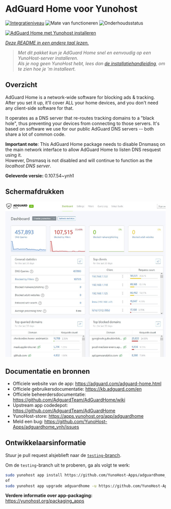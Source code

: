 <!--
NB: Deze README is automatisch gegenereerd door <https://github.com/YunoHost/apps/tree/master/tools/readme_generator>
Hij mag NIET handmatig aangepast worden.
-->

# AdGuard Home voor Yunohost

[![Integratieniveau](https://dash.yunohost.org/integration/adguardhome.svg)](https://ci-apps.yunohost.org/ci/apps/adguardhome/) ![Mate van functioneren](https://ci-apps.yunohost.org/ci/badges/adguardhome.status.svg) ![Onderhoudsstatus](https://ci-apps.yunohost.org/ci/badges/adguardhome.maintain.svg)

[![AdGuard Home met Yunohost installeren](https://install-app.yunohost.org/install-with-yunohost.svg)](https://install-app.yunohost.org/?app=adguardhome)

*[Deze README in een andere taal lezen.](./ALL_README.md)*

> *Met dit pakket kun je AdGuard Home snel en eenvoudig op een YunoHost-server installeren.*  
> *Als je nog geen YunoHost hebt, lees dan [de installatiehandleiding](https://yunohost.org/install), om te zien hoe je 'm installeert.*

## Overzicht

AdGuard Home is a network-wide software for blocking ads & tracking. After you set it up, it'll cover ALL your home devices, and you don't need any client-side software for that.

It operates as a DNS server that re-routes tracking domains to a "black hole", thus preventing your devices from connecting to those servers. It's based on software we use for our public AdGuard DNS servers -- both share a lot of common code.

**Important note**: This AdGuard Home package needs to disable Dnsmasq on the main network interface to allow AdGuard Home to listen DNS resquest using it.  
However, Dnsmasq is not disabled and will continue to function as the *localhost DNS server*.


**Geleverde versie:** 0.107.54~ynh1

## Schermafdrukken

![Schermafdrukken van AdGuard Home](./doc/screenshots/screenshot.jpg)

## Documentatie en bronnen

- Officiele website van de app: <https://adguard.com/adguard-home.html>
- Officiele gebruikersdocumentatie: <https://kb.adguard.com/en>
- Officiele beheerdersdocumentatie: <https://github.com/AdguardTeam/AdGuardHome/wiki>
- Upstream app codedepot: <https://github.com/AdguardTeam/AdGuardHome>
- YunoHost-store: <https://apps.yunohost.org/app/adguardhome>
- Meld een bug: <https://github.com/YunoHost-Apps/adguardhome_ynh/issues>

## Ontwikkelaarsinformatie

Stuur je pull request alsjeblieft naar de [`testing`-branch](https://github.com/YunoHost-Apps/adguardhome_ynh/tree/testing).

Om de `testing`-branch uit te proberen, ga als volgt te werk:

```bash
sudo yunohost app install https://github.com/YunoHost-Apps/adguardhome_ynh/tree/testing --debug
of
sudo yunohost app upgrade adguardhome -u https://github.com/YunoHost-Apps/adguardhome_ynh/tree/testing --debug
```

**Verdere informatie over app-packaging:** <https://yunohost.org/packaging_apps>
